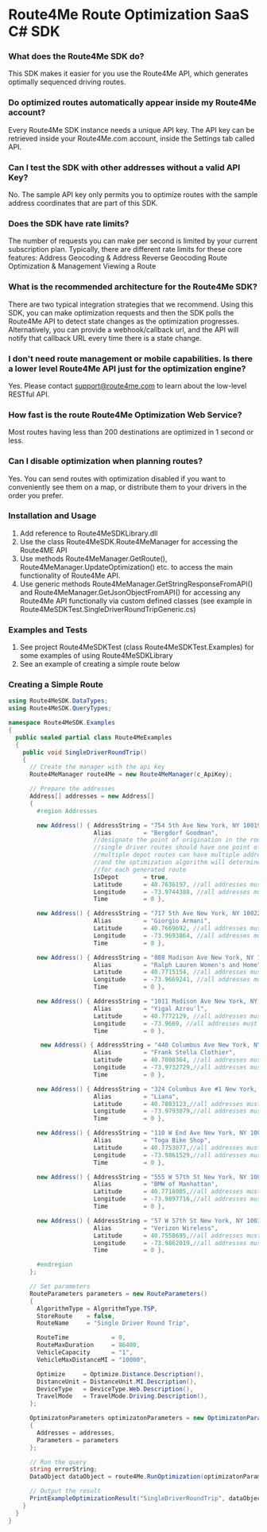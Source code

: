 # Route4Me Route Optimization SaaS C# SDK


### What does the Route4Me SDK do?
This SDK makes it easier for you use the Route4Me API, which generates optimally sequenced driving routes.

### Do optimized routes automatically appear inside my Route4Me account?
Every Route4Me SDK instance needs a unique API key. The API key can be retrieved inside your Route4Me.com account, inside the Settings tab called API.

### Can I test the SDK with other addresses without a valid API Key?
No. The sample API key only permits you to optimize routes with the sample address coordinates that are part of this SDK.

### Does the SDK have rate limits?
The number of requests you can make per second is limited by your current subscription plan. Typically, there are different rate limits for these core features:
Address Geocoding & Address Reverse Geocoding
Route Optimization & Management
Viewing a Route


### What is the recommended architecture for the Route4Me SDK?
There are two typical integration strategies that we recommend.  Using this SDK, you can make optimization requests and then the SDK polls the Route4Me API to detect state changes as the optimization progresses. Alternatively, you can provide a webhook/callback url, and the API will notify that callback URL every time there is a state change.

### I don't need route management or mobile capabilities. Is there a lower level Route4Me API just for the optimization engine?
Yes. Please contact support@route4me.com to learn about the low-level RESTful API.

### How fast is the route Route4Me Optimization Web Service?
Most routes having less than 200 destinations are optimized in 1 second or less.

### Can I disable optimization when planning routes?
Yes. You can send routes with optimization disabled if you want to conveniently see them on a map, or distribute them to your drivers in the order you prefer.

### Installation and Usage

1. Add reference to Route4MeSDKLibrary.dll
2. Use the class Route4MeSDK.Route4MeManager for accessing the Route4ME API
3. Use methods Route4MeManager.GetRoute(), Route4MeManager.UpdateOptimization() etc. to access the main functionality of Route4Me API.
4. Use generic methods Route4MeManager.GetStringResponseFromAPI() and Route4MeManager.GetJsonObjectFromAPI<T>() for accessing any Route4Me API functionally via custom defined classes (see example in Route4MeSDKTest.SingleDriverRoundTripGeneric.cs)

### Examples and Tests

1. See project Route4MeSDKTest (class Route4MeSDKTest.Examples) for some examples of using Route4MeSDKLibrary
2. See an example of creating a simple route below

### Creating a Simple Route

``` C#
using Route4MeSDK.DataTypes;
using Route4MeSDK.QueryTypes;

namespace Route4MeSDK.Examples
{
  public sealed partial class Route4MeExamples
  {
    public void SingleDriverRoundTrip()
    {
      // Create the manager with the api key
      Route4MeManager route4Me = new Route4MeManager(c_ApiKey);

      // Prepare the addresses
      Address[] addresses = new Address[]
      {
        #region Addresses

        new Address() { AddressString = "754 5th Ave New York, NY 10019",
                        Alias         = "Bergdorf Goodman",
                        //designate the point of origination in the route
                        //single driver routes should have one point of origin (single depot)
                        //multiple depot routes can have multiple addresses marked as depots
                        //and the optimization algorithm will determine the optimal departure depot
                        //for each generated route
                        IsDepot       = true, 
                        Latitude      = 40.7636197, //all addresses must be properly geocoded
                        Longitude     = -73.9744388, //all addresses must be properly geocoded
                        Time          = 0 },

        new Address() { AddressString = "717 5th Ave New York, NY 10022",
                        Alias         = "Giorgio Armani",
                        Latitude      = 40.7669692, //all addresses must be properly geocoded
                        Longitude     = -73.9693864, //all addresses must be properly geocoded
                        Time          = 0 },

        new Address() { AddressString = "888 Madison Ave New York, NY 10014",
                        Alias         = "Ralph Lauren Women's and Home",
                        Latitude      = 40.7715154, //all addresses must be properly geocoded
                        Longitude     = -73.9669241, //all addresses must be properly geocoded
                        Time          = 0 },

        new Address() { AddressString = "1011 Madison Ave New York, NY 10075",
                        Alias         = "Yigal Azrou'l",
                        Latitude      = 40.7772129, //all addresses must be properly geocoded
                        Longitude     = -73.9669, //all addresses must be properly geocoded
                        Time          = 0 },

         new Address() { AddressString = "440 Columbus Ave New York, NY 10024",
                        Alias         = "Frank Stella Clothier",
                        Latitude      = 40.7808364, //all addresses must be properly geocoded
                        Longitude     = -73.9732729,//all addresses must be properly geocoded
                        Time          = 0 },

        new Address() { AddressString = "324 Columbus Ave #1 New York, NY 10023",
                        Alias         = "Liana",
                        Latitude      = 40.7803123,//all addresses must be properly geocoded
                        Longitude     = -73.9793079,//all addresses must be properly geocoded
                        Time          = 0 },

        new Address() { AddressString = "110 W End Ave New York, NY 10023",
                        Alias         = "Toga Bike Shop",
                        Latitude      = 40.7753077,//all addresses must be properly geocoded
                        Longitude     = -73.9861529,//all addresses must be properly geocoded
                        Time          = 0 }, 

        new Address() { AddressString = "555 W 57th St New York, NY 10019",
                        Alias         = "BMW of Manhattan",
                        Latitude      = 40.7718005,//all addresses must be properly geocoded
                        Longitude     = -73.9897716,//all addresses must be properly geocoded
                        Time          = 0 },

        new Address() { AddressString = "57 W 57th St New York, NY 10019",
                        Alias         = "Verizon Wireless",
                        Latitude      = 40.7558695,//all addresses must be properly geocoded
                        Longitude     = -73.9862019,//all addresses must be properly geocoded
                        Time          = 0 },

        #endregion
      };

      // Set parameters
      RouteParameters parameters = new RouteParameters()
      {
        AlgorithmType = AlgorithmType.TSP,
        StoreRoute    = false,
        RouteName     = "Single Driver Round Trip",

        RouteTime            = 0,
        RouteMaxDuration     = 86400,
        VehicleCapacity      = "1",
        VehicleMaxDistanceMI = "10000",

        Optimize     = Optimize.Distance.Description(),
        DistanceUnit = DistanceUnit.MI.Description(),
        DeviceType   = DeviceType.Web.Description(),
        TravelMode   = TravelMode.Driving.Description(),
      };

      OptimizatonParameters optimizatonParameters = new OptimizatonParameters()
      {
        Addresses = addresses,
        Parameters = parameters
      };

      // Run the query
      string errorString;
      DataObject dataObject = route4Me.RunOptimization(optimizatonParameters, out errorString);

      // Output the result
      PrintExampleOptimizationResult("SingleDriverRoundTrip", dataObject, errorString);
    }
  }
}

```
